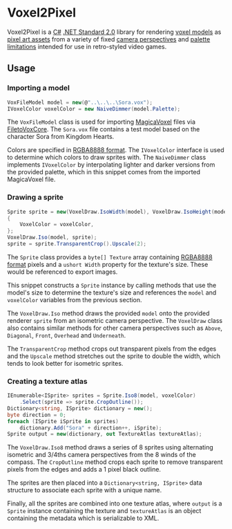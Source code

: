 # Voxel2Pixel
Voxel2Pixel is a [C#](https://dotnet.microsoft.com/en-us/languages/csharp) [.NET Standard 2.0](https://learn.microsoft.com/en-us/dotnet/standard/net-standard) library for rendering [voxel models](https://www.megavoxels.com/learn/what-is-a-voxel/) as [pixel art assets](https://2dwillneverdie.com/intro/) from a variety of fixed [camera perspectives](https://opengameart.org/content/chapter-3-perspectives) and [palette limitations](https://lospec.com/palette-list) intended for use in retro-styled video games.
## Usage
### Importing a model
```csharp
VoxFileModel model = new(@"..\..\..\Sora.vox");
IVoxelColor voxelColor = new NaiveDimmer(model.Palette);
```
The `VoxFileModel` class is used for importing [MagicaVoxel](https://ephtracy.github.io/) files via [FiletoVoxCore](https://github.com/Zarbuz/FileToVoxCore). The `Sora.vox` file contains a test model based on the character Sora from Kingdom Hearts.

Colors are specified in [RGBA8888 format](https://en.wikipedia.org/wiki/RGBA_color_model#RGBA8888). The `IVoxelColor` interface is used to determine which colors to draw sprites with. The `NaiveDimmer` class implements `IVoxelColor` by interpolating lighter and darker versions from the provided palette, which in this snippet comes from the imported MagicaVoxel file.
### Drawing a sprite
```csharp
Sprite sprite = new(VoxelDraw.IsoWidth(model), VoxelDraw.IsoHeight(model))
{
	VoxelColor = voxelColor,
};
VoxelDraw.Iso(model, sprite);
sprite = sprite.TransparentCrop().Upscale(2);
```
The `Sprite` class provides a `byte[] Texture` array containing [RGBA8888 format](https://en.wikipedia.org/wiki/RGBA_color_model#RGBA8888) pixels and a `ushort Width` property for the texture's size. These would be referenced to export images.

This snippet constructs a `Sprite` instance by calling methods that use the model's size to determine the texture's size and references the `model` and `voxelColor` variables from the previous section.

The `VoxelDraw.Iso` method draws the provided `model` onto the provided renderer `sprite` from an isometric camera perspective. The `VoxelDraw` class also contains similar methods for other camera perspectives such as `Above`, `Diagonal`, `Front`, `Overhead` and `Underneath`.

The `TransparentCrop` method crops out transparent pixels from the edges and the `Upscale` method stretches out the sprite to double the width, which tends to look better for isometric sprites.
### Creating a texture atlas
```csharp
IEnumerable<ISprite> sprites = Sprite.Iso8(model, voxelColor)
	.Select(sprite => sprite.CropOutline());
Dictionary<string, ISprite> dictionary = new();
byte direction = 0;
foreach (ISprite iSprite in sprites)
	dictionary.Add("Sora" + direction++, iSprite);
Sprite output = new(dictionary, out TextureAtlas textureAtlas);
```
The `VoxelDraw.Iso8` method draws a series of 8 sprites using alternating isometric and 3/4ths camera perspectives from the 8 winds of the compass. The `CropOutline` method crops each sprite to remove transparent pixels from the edges and adds a 1 pixel black outline.

The sprites are then placed into a `Dictionary<string, ISprite>` data structure to associate each sprite with a unique name.

Finally, all the sprites are combined into one texture atlas, where `output` is a `Sprite` instance containing the texture and `textureAtlas` is an object containing the metadata which is serializable to XML.
